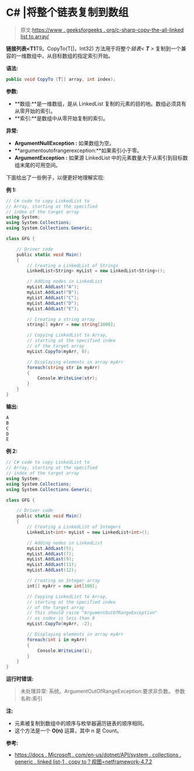 # C# |将整个链表<t>复制到数组</t>

> 原文:[https://www . geeksforgeeks . org/c-sharp-copy-the-all-linked list to array/](https://www.geeksforgeeks.org/c-sharp-copy-the-entire-linkedlistt-to-array/)

**链接列表<T1**T9。CopyTo(T[]，Int32) 方法用于将整个*链表< **T** >* 复制到一个兼容的一维数组中，从目标数组的指定索引开始。

**语法:**

```cs
public void CopyTo (T[] array, int index);

```

**参数:**

*   **数组:**是一维数组，是从 LinkedList 复制的元素的目的地。数组必须具有从零开始的索引。
*   **索引:**是数组中从零开始复制的索引。

**异常:**

*   **ArgumentNullException :** 如果数组为空。
*   **argumentoutofrangerexception:**如果索引小于零。
*   **ArgumentException :** 如果源 LinkedList 中的元素数量大于从索引到目标数组末尾的可用空间。

下面给出了一些例子，以便更好地理解实现:

**例 1:**

```cs
// C# code to copy LinkedList to
// Array, starting at the specified
// index of the target array
using System;
using System.Collections;
using System.Collections.Generic;

class GFG {

    // Driver code
    public static void Main()
    {
        // Creating a LinkedList of Strings
        LinkedList<String> myList = new LinkedList<String>();

        // Adding nodes in LinkedList
        myList.AddLast("A");
        myList.AddLast("B");
        myList.AddLast("C");
        myList.AddLast("D");
        myList.AddLast("E");

        // Creating a string array
        string[] myArr = new string[1000];

        // Copying LinkedList to Array,
        // starting at the specified index
        // of the target array
        myList.CopyTo(myArr, 0);

        // Displaying elements in array myArr
        foreach(string str in myArr)
        {
            Console.WriteLine(str);
        }
    }
}
```

**输出:**

```cs
A
B
C
D
E

```

**例 2:**

```cs
// C# code to copy LinkedList to
// Array, starting at the specified
// index of the target array
using System;
using System.Collections;
using System.Collections.Generic;

class GFG {

    // Driver code
    public static void Main()
    {
        // Creating a LinkedList of Integers
        LinkedList<int> myList = new LinkedList<int>();

        // Adding nodes in LinkedList
        myList.AddLast(5);
        myList.AddLast(7);
        myList.AddLast(9);
        myList.AddLast(11);
        myList.AddLast(12);

        // Creating an Integer array
        int[] myArr = new int[100];

        // Copying LinkedList to Array,
        // starting at the specified index
        // of the target array
        // This should raise "ArgumentOutOfRangeException"
        // as index is less than 0
        myList.CopyTo(myArr, -2);

        // Displaying elements in array myArr
        foreach(int i in myArr)
        {
            Console.WriteLine(i);
        }
    }
}
```

**运行时错误:**

> 未处理异常:
> 系统。ArgumentOutOfRangeException:要求非负数。
> 参数名称:索引

**注:**

*   元素被复制到数组中的顺序与枚举器遍历链表的顺序相同。
*   这个方法是一个 **O(n)** 运算，其中 n 是 Count。

**参考:**

*   [https://docs . Microsoft . com/en-us/dotnet/API/system . collections . generic . linked list-1 . copy to？视图=netframework-4.7.2](https://docs.microsoft.com/en-us/dotnet/api/system.collections.generic.linkedlist-1.copyto?view=netframework-4.7.2)